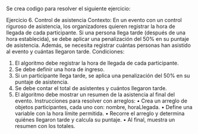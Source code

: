 Se crea codigo para resolver el siguiente ejercicio:

Ejercicio 6. Control de asistencia
Contexto: En un evento con un control riguroso de asistencia, los organizadores
quieren registrar la hora de llegada de cada participante. Si una persona llega tarde
(después de una hora establecida), se debe aplicar una penalización del 50% en su
puntaje de asistencia. Además, se necesita registrar cuántas personas han asistido al
evento y cuántas llegaron tarde.
Condiciones:
1. El algoritmo debe registrar la hora de llegada de cada participante.
2. Se debe definir una hora de ingreso.
3. Si un participante llega tarde, se aplica una penalización del 50% en su puntaje
de asistencia.
4. Se debe contar el total de asistentes y cuántos llegaron tarde.
5. El algoritmo debe mostrar un resumen de la asistencia al final del evento.
Instrucciones para resolver con arreglos:
• Crea un arreglo de objetos participantes, cada uno con: nombre, horaLlegada.
• Define una variable con la hora límite permitida.
• Recorre el arreglo y determina quiénes llegaron tarde y calcula su puntaje.
• Al final, muestra un resumen con los totales.
